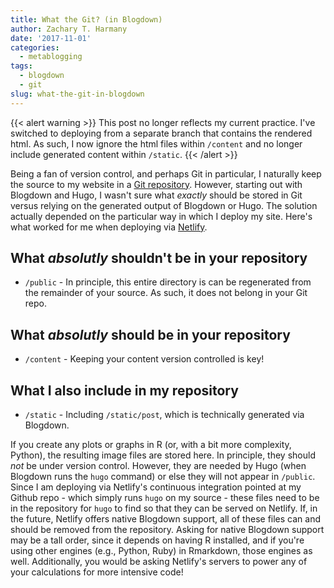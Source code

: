 ```yaml
---
title: What the Git? (in Blogdown)
author: Zachary T. Harmany
date: '2017-11-01'
categories:
  - metablogging
tags:
  - blogdown
  - git
slug: what-the-git-in-blogdown
---
```


{{< alert warning >}}
This post no longer reflects my current practice. I've switched to deploying from a separate branch that contains the rendered html. As such, I now ignore the html files within `/content` and no longer include generated content within `/static`.
{{< /alert >}}

Being a fan of version control, and perhaps Git in particular, I naturally keep the source to my website in a [Git repository](//github.com/zacbook/zacbook.net). However, starting out with Blogdown and Hugo, I wasn't sure what *exactly* should be stored in Git versus relying on the generated output of Blogdown or Hugo. The solution actually depended on the particular way in which I deploy my site. Here's what worked for me when deploying via [Netlify](//netlify.com/).

## What *absolutly* shouldn't be in your repository

- `/public` - In principle, this entire directory is can be regenerated from the remainder of your source. As such, it does not belong in your Git repo.

## What *absolutly* should be in your repository

- `/content` - Keeping your content version controlled is key!

## What I also include in my repository

- `/static` - Including `/static/post`, which is technically generated via Blogdown. 

If you create any plots or graphs in R (or, with a bit more complexity, Python), the resulting image files are stored here. In principle, they should *not* be under version control. However, they are needed by Hugo (when Blogdown runs the `hugo` command) or else they will not appear in `/public`. Since I am deploying via Netlify's continuous integration pointed at my Github repo - which simply runs `hugo` on my source - these files need to be in the repository for `hugo` to find so that they can be served on Netlify. If, in the future, Netlify offers native Blogdown support, all of these files can and should be removed from the repository. Asking for native Blogdown support may be a tall order, since it depends on having R installed, and if you're using other engines (e.g., Python, Ruby) in Rmarkdown, those engines as well. Additionally, you would be asking Netlify's servers to power any of your calculations for more intensive code!

